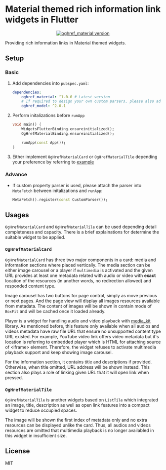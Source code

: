 # Material themed rich information link widgets in Flutter

<p align="center">
    <a href="https://pub.dev/packages/oghref_material"><img alt="oghref_material version" src="https://img.shields.io/pub/v/oghref_material?style=flat-square"></a>
</p>

Providing rich information links in Material themed widgets.

## Setup

### Basic

1. Add dependencies into `pubspec.yaml`:
    ```yaml
    dependencies:
        oghref_material: ^1.0.0 # Latest version
        # If required to design your own custom parsers, please also add these dependencies below:
        oghref_model: ^2.0.1
    ```

1. Perform initalizations before `runApp`
    ```dart
    void main() {
        WidgetsFlutterBinding.ensureinitialized();
        OgHrefMaterialBinding.ensureinitialized();

        runApp(const App());
    }
    ```

1. Either implement `OgHrefMaterialCard` or `OgHrefMaterialTile` depending your preference by referring to [example](./example/lib/app.dart)

### Advance

* If custom property parser is used, please attach the parser into `MetaFetch` between initalizations and `runApp`:

    ```dart
    MetaFetch().register(const CustomParser());
    ```

## Usages

`OgHrefMaterialCard` and `OgHrefMaterialTile` can be used depending detail completeness and capacity. There is a brief explainations for determine the suitable widget to be applied.

### `OgHrefMaterialCard`

`OgHrefMaterialCard` has three two major components in a card: media and information sections where placed vertically. The media section can be either image carousel or a player if `multimedia` is activated and the given URL provides at least one metadata related with audio or video with **exact** location of the resources (in another words, no redirection allowed) and responded content type.

Image carousel has two buttons for page control, simply as move previous or next pages. And the page view will display all images resources available from metadata. The content of images will be shown in contain mode of `BoxFit` and will be cached once it loaded already.

Player is a widget for handling audio and video playback with [media_kit](https://pub.dev/packages/media_kit) library. As mentioned before, this feature only available when all audios and videos metadata have raw file URL that ensure no unsupported content type URL existed. For example, YouTube video link offers video metadata but it's location is referring to embedded player which is HTML for attaching source of  &lt;iframe&gt; element. Therefore, the widget refuses to activate multimedia playback support and keep showing image carousel.

For the information section, it contains title and descriptions if provided. Otherwise, when title omitted, URL address will be shown instead. This section also plays a role of linking given URL that it will open link when pressed.

### `OgHrefMaterialTile`

`OgHrefMaterialTile` is another widgets based on `ListTile` which integrated an image, title, description as well as open link features into a compact widget to reduce occupied spaces.

The image will be shown the first index of metadata only and no extra resources can be displayed unlike the card. Thus, all audios and videos resources are omitted that multimedia playback is no longer availabled in this widget in insufficient size.

## License

MIT
